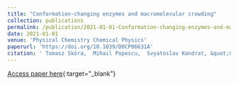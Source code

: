 ```yaml
---
title: "Conformation-changing enzymes and macromolecular crowding"
collection: publications
permalink: /publication/2021-01-01-Conformation-changing-enzymes-and-macromolecular-crowding
date: 2021-01-01
venue: 'Physical Chemistry Chemical Physics'
paperurl: 'https://doi.org/10.1039/D0CP06631A'
citation: ' Tomasz Skóra,  Mihail Popescu,  Svyatoslav Kondrat, &quot;Conformation-changing enzymes and macromolecular crowding.&quot; Physical Chemistry Chemical Physics, 2021.'
---
```

[Access paper here](https://doi.org/10.1039/D0CP06631A){:target="_blank"}
